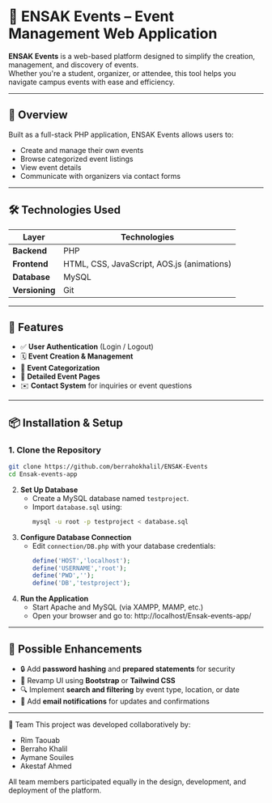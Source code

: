 # 🎉 ENSAK Events – Event Management Web Application

**ENSAK Events** is a web-based platform designed to simplify the creation, management, and discovery of events.  
Whether you're a student, organizer, or attendee, this tool helps you navigate campus events with ease and efficiency.

---

## 🚀 Overview

Built as a full-stack PHP application, ENSAK Events allows users to:
- Create and manage their own events
- Browse categorized event listings
- View event details
- Communicate with organizers via contact forms

---

## 🛠 Technologies Used

| Layer         | Technologies                          |
|---------------|----------------------------------------|
| **Backend**   | PHP                                     |
| **Frontend**  | HTML, CSS, JavaScript, AOS.js (animations) |
| **Database**  | MySQL                                   |
| **Versioning**| Git                                     |

---

## 🎯 Features

- ✅ **User Authentication** (Login / Logout)
- 🗓️ **Event Creation & Management**
- 📂 **Event Categorization**
- 📄 **Detailed Event Pages**
- ✉️ **Contact System** for inquiries or event questions

---

## 📦 Installation & Setup

### 1. Clone the Repository

```bash
git clone https://github.com/berrahokhalil/ENSAK-Events
cd Ensak-events-app

   ```
2. **Set Up Database**
   - Create a MySQL database named `testproject`.
   - Import `database.sql` using:
     ```sh
     mysql -u root -p testproject < database.sql
     ```
3. **Configure Database Connection**
   - Edit `connection/DB.php` with your database credentials:
     ```php
     define('HOST','localhost');
     define('USERNAME','root');
     define('PWD','');
     define('DB','testproject');
     ```
4. **Run the Application**
   - Start Apache and MySQL (via XAMPP, MAMP, etc.)
   - Open your browser and go to:
http://localhost/Ensak-events-app/
---
## 🔧 Possible Enhancements
- 🔒 Add **password hashing** and **prepared statements** for security
- 🎨  Revamp UI using **Bootstrap** or **Tailwind CSS**
- 🔍 Implement **search and filtering** by event type, location, or date
- 📩 Add **email notifications** for updates and confirmations

---
👥 Team
This project was developed collaboratively by:
- Rim Taouab
- Berraho Khalil
- Aymane Souiles
- Akestaf Ahmed

All team members participated equally in the design, development, and deployment of the platform.


